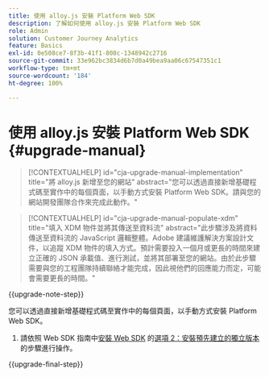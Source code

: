 ```yaml
---
title: 使用 alloy.js 安裝 Platform Web SDK
description: 了解如何使用 alloy.js 安裝 Platform Web SDK
role: Admin
solution: Customer Journey Analytics
feature: Basics
exl-id: 0e508ce7-8f3b-41f1-808c-1348942c2716
source-git-commit: 33e962bc3834d6b7d0a49bea9aa06c67547351c1
workflow-type: tm+mt
source-wordcount: '184'
ht-degree: 100%

---
```


# 使用 alloy.js 安裝 Platform Web SDK {#upgrade-manual}

<!-- markdownlint-disable MD034 -->

>[!CONTEXTUALHELP]
>id="cja-upgrade-manual-implementation"
>title="將 alloy.js 新增至您的網站"
>abstract="您可以透過直接新增基礎程式碼至實作中的每個頁面，以手動方式安裝 Platform Web SDK。請與您的網站開發團隊合作來完成此動作。"

<!-- markdownlint-enable MD034 -->

<!-- markdownlint-disable MD034 -->

>[!CONTEXTUALHELP]
>id="cja-upgrade-manual-populate-xdm"
>title="填入 XDM 物件並將其傳送至資料流"
>abstract="此步驟涉及將資料傳送至資料流的 JavaScript 邏輯整體。Adobe 建議維護解決方案設計文件，以追蹤 XDM 物件的填入方式。預計需要投入一個月或更長的時間來建立正確的 JSON 承載值、進行測試，並將其部署至您的網站。由於此步驟需要與您的工程團隊持續聯絡才能完成，因此視他們的回應能力而定，可能會需要更長的時間。"

<!-- markdownlint-enable MD034 -->

{{upgrade-note-step}}

您可以透過直接新增基礎程式碼至實作中的每個頁面，以手動方式安裝 Platform Web SDK。

1. 請依照 Web SDK 指南中[安裝 Web SDK](https://experienceleague.adobe.com/zh-hant/docs/experience-platform/edge/fundamentals/installing-the-sdk#option-2-installing-the-prebuilt-standalone-version) 的[選項 2：安裝預先建立的獨立版本](https://experienceleague.adobe.com/zh-hant/docs/experience-platform/edge/fundamentals/installing-the-sdk)的步驟進行操作。

{{upgrade-final-step}}

